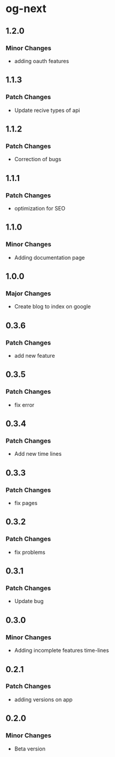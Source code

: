 # og-next

## 1.2.0

### Minor Changes

- adding oauth features

## 1.1.3

### Patch Changes

- Update recive types of api

## 1.1.2

### Patch Changes

- Correction of bugs

## 1.1.1

### Patch Changes

- optimization for SEO

## 1.1.0

### Minor Changes

- Adding documentation page

## 1.0.0

### Major Changes

- Create blog to index on google

## 0.3.6

### Patch Changes

- add new feature

## 0.3.5

### Patch Changes

- fix error

## 0.3.4

### Patch Changes

- Add new time lines

## 0.3.3

### Patch Changes

- fix pages

## 0.3.2

### Patch Changes

- fix problems

## 0.3.1

### Patch Changes

- Update bug

## 0.3.0

### Minor Changes

- Adding incomplete features time-lines

## 0.2.1

### Patch Changes

- adding versions on app

## 0.2.0

### Minor Changes

- Beta version
